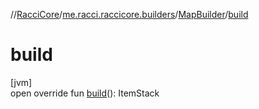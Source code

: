 //[RacciCore](../../../index.md)/[me.racci.raccicore.builders](../index.md)/[MapBuilder](index.md)/[build](build.md)

# build

[jvm]\
open override fun [build](build.md)(): ItemStack
